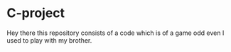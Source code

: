 # C-project
Hey there this repository consists of a code which is of a game odd even I used to play with my brother. 
